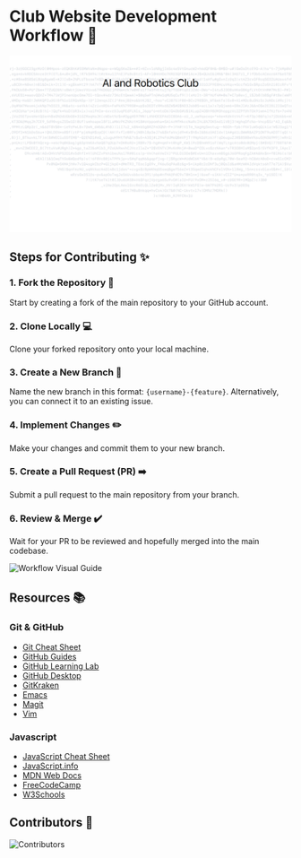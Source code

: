 # Club Website Development Workflow 🌟

![Preview](./preview.png)

## Steps for Contributing ✨

### 1. Fork the Repository 🍴
Start by creating a fork of the main repository to your GitHub account.

### 2. Clone Locally 💻
Clone your forked repository onto your local machine.

### 3. Create a New Branch 🌿
Name the new branch in this format: `{username}-{feature}`. Alternatively, you can connect it to an existing issue.

### 4. Implement Changes ✏️
Make your changes and commit them to your new branch.

### 5. Create a Pull Request (PR) ➡️
Submit a pull request to the main repository from your branch.

### 6. Review & Merge ✔️
Wait for your PR to be reviewed and hopefully merged into the main codebase.

![Workflow Visual Guide](https://drive.google.com/uc?id=1Nk8Nc76M-5-B_JGLm82wBWe3wHhWbes4)



## Resources 📚

### Git & GitHub
- [Git Cheat Sheet](https://education.github.com/git-cheat-sheet-education.pdf)
- [GitHub Guides](https://guides.github.com/)
- [GitHub Learning Lab](https://lab.github.com/)
- [GitHub Desktop](https://desktop.github.com/)
- [GitKraken](https://www.gitkraken.com/)
- [Emacs](https://www.gnu.org/software/emacs/)
- [Magit](https://magit.vc/)
- [Vim](https://www.vim.org/)

### Javascript
- [JavaScript Cheat Sheet](https://websitesetup.org/javascript-cheat-sheet/)
- [JavaScript.info](https://javascript.info/)
- [MDN Web Docs](https://developer.mozilla.org/en-US/docs/Web/JavaScript)
- [FreeCodeCamp](https://www.freecodecamp.org/learn/javascript-algorithms-and-data-structures/basic-javascript/)
- [W3Schools](https://www.w3schools.com/js/default.asp)



## Contributors 🤝

![Contributors](https://contrib.rocks/image?repo=IERoboticsClub/club-website)
